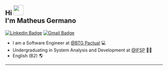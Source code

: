 <h2 align="left">Hi <img src="https://raw.githubusercontent.com/kaueMarques/kaueMarques/master/hi.gif" width="32"><br> I'm Matheus Germano</h2>

[![Linkedin Badge](https://img.shields.io/badge/LinkedIn-0077B5?style=for-the-badge&logo=linkedin&logoColor=white&link=https://www.linkedin.com/in/mgermanodev/)](https://www.linkedin.com/in/mgermanodev/) 
[![Gmail Badge](https://img.shields.io/badge/Gmail-D14836?style=for-the-badge&logo=gmail&logoColor=white&link=mailto:dev.mgermano@gmail.com)](mailto:dev.mgermano@gmail.com)

- I am a Software Engineer at [@BTG Pactual](https://www.linkedin.com/company/btgpactual/) 💻
- Undergraduating in System Analysis and Development at [@IFSP](https://portal.cmp.ifsp.edu.br/) 👨‍💻
- English (B2) 🌎

<hr>
